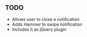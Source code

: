 ## TODO

- Allows user to close a notification
- Adds Hammer to swipe notification
- Includes it as jQuery plugin
